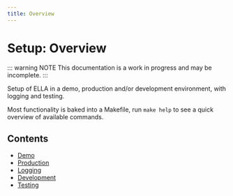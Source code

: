 ```yaml
---
title: Overview
---
```


# Setup: Overview

::: warning NOTE
This documentation is a work in progress and may be incomplete.
:::

Setup of ELLA in a demo, production and/or development environment, with logging and testing. 

Most functionality is baked into a Makefile, run `make help` to see a quick overview of available commands.

## Contents

- [Demo](/technical/demo.md)
- [Production](/technical/production.md)
- [Logging](/technical/logging.md)
- [Development](/technical/development.md)
- [Testing](/technical/testing.md)

